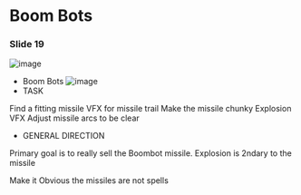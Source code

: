 # Boom Bots



### Slide 19

![image](https://lh7-rt.googleusercontent.com/slidesz/AGV_vUc6WKNRitDsmdrbWsbMKjttKwgcEALkRzhAmIZCdpIvp0B7lZtixrOXP5g84TBy7PzYB0T7vL6YYkcgJgqL6hn8-ENYLqbz8VDCwWPcxyzcEd-7T-0MkmVA3gNiJpN1WuQtKyCl=s2048?key=SjUse99o8xCmA1E3Rz1wYw)
- Boom Bots
![image](https://lh7-rt.googleusercontent.com/slidesz/AGV_vUfYr4_rzTUgjv3BcYg2AXjM9uTPKXDiiBm9gUi2jlAHNWKCsbctrzdu_SNtmvxki1uUH75Z_MptC65Gc9Ui_PDUhcx_nBFGJ_pTWrWLLRcGGTsPx1yBSMyDBaKYRIk8A7pN2CB1hGA=s2048?key=SjUse99o8xCmA1E3Rz1wYw)
- TASK 

Find a fitting missile 
VFX for missile trail 
Make the missile chunky
Explosion VFX
Adjust missile arcs to be clear
- GENERAL DIRECTION

Primary goal is to really sell the Boombot missile. 
Explosion is 2ndary to the missile

Make it Obvious the missiles are not spells